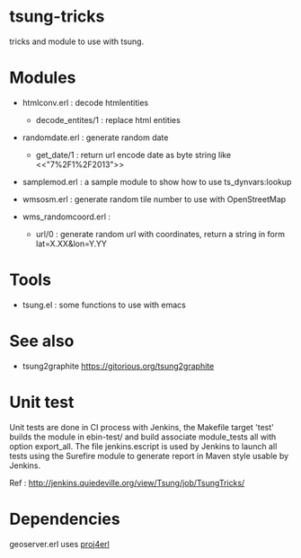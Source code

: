 tsung-tricks
============

tricks and module to use with tsung.

Modules
=======

* htmlconv.erl : decode htmlentities
  
  * decode_entites/1 : replace html entities

* randomdate.erl : generate random date 

  * get_date/1 : return url encode date as byte string like <<"7%2F1%2F2013">>

* samplemod.erl : a sample module to show how to use ts_dynvars:lookup

* wmsosm.erl : generate random tile number to use with OpenStreetMap

* wms_randomcoord.erl : 

  * url/0 : generate random url with coordinates, return a string in form lat=X.XX&lon=Y.YY

Tools
=====

* tsung.el : some functions to use with emacs

See also
========

* tsung2graphite https://gitorious.org/tsung2graphite

Unit test
=========

Unit tests are done in CI process with Jenkins, the Makefile target
'test' builds the module in ebin-test/ and build associate
module_tests all with option export_all. The file jenkins.escript
is used by Jenkins to launch all tests using the Surefire module to
generate report in Maven style usable by Jenkins.

Ref : http://jenkins.quiedeville.org/view/Tsung/job/TsungTricks/

Dependencies
============

geoserver.erl uses
[proj4erl](https://github.com/greenelephantlabs/proj4erl)

